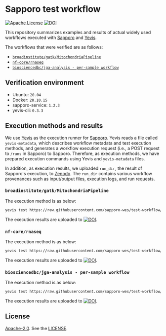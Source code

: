 # Sapporo test workflow

[![Apache License](https://img.shields.io/badge/license-Apache%202.0-orange.svg?style=flat&color=important)](http://www.apache.org/licenses/LICENSE-2.0)
[![DOI](https://zenodo.org/badge/490141598.svg)](https://zenodo.org/badge/latestdoi/490141598)

This repository summarizes examples and results of actual widely used workflows executed with [Sapporo](https://github.com/sapporo-wes/sapporo) and [Yevis](https://github.com/ddbj/yevis-cli).

The workflows that were verified are as follows:

- [`broadinstitute/gatk/MitochondriaPipeline`](https://dockstore.org/workflows/github.com/broadinstitute/gatk/MitochondriaPipeline:master?tab=info)
- [`nf-core/rnaseq`](https://github.com/nf-core/rnaseq)
- [`biosciencedbc/jga-analysis - per-sample workflow`](https://github.com/biosciencedbc/jga-analysis/blob/main/per-sample/Workflows/per-sample.cwl)

## Verification environment

- Ubuntu: `20.04`
- Docker: `20.10.15`
- sapporo-service: `1.2.3`
- yevis-cli: `0.3.3`

## Execution methods and results

We use [Yevis](https://github.com/ddbj/yevis-cli) as the execution runner for [Sapporo](https://github.com/sapporo-wes/sapporo).
Yevis reads a file called `yevis-metadata`, which describes workflow metadata and test execution methods, and generates a workflow execution request (i.e., a POST request to `/runs` in Sapporo) to Sapporo.
Therefore, as execution methods, we have prepared execution commands using Yevis and `yevis-metadata` files.

In addition, as execution results, we uploaded `run_dir`, the result of Sapporo's execution, to [Zenodo](https://zenodo.org/).
The `run_dir` contains various workflow provenances such as input/output files, execution logs, and run requests.

### `broadinstitute/gatk/MitochondriaPipeline`

The execution method is as below:

```bash
yevis test https://raw.githubusercontent.com/sapporo-wes/test-workflow/main/yevis-metadata_gatk-workflows_mitochondria-pipeline.yml
```

The execution results are uploaded to [![DOI](https://zenodo.org/badge/DOI/10.5281/zenodo.6535083.svg)](https://doi.org/10.5281/zenodo.6535083).

### `nf-core/rnaseq`

The execution method is as below:

```bash
yevis test https://raw.githubusercontent.com/sapporo-wes/test-workflow/main/yevis-metadata_nf-core_rnaseq.yml
```

The execution results are uploaded to [![DOI](https://zenodo.org/badge/DOI/10.5281/zenodo.6534202.svg)](https://doi.org/10.5281/zenodo.6534202).

### `biosciencedbc/jga-analysis - per-sample workflow`

The execution method is as below:

```bash
yevis test https://raw.githubusercontent.com/sapporo-wes/test-workflow/main/yevis-metadata_jga-workflow_per-sample.yml
```

The execution results are uploaded to [![DOI](https://zenodo.org/badge/DOI/10.5281/zenodo.6612737.svg)](https://doi.org/10.5281/zenodo.6612737).

## License

[Apache-2.0](https://www.apache.org/licenses/LICENSE-2.0).
See the [LICENSE](https://github.com/sapporo-wes/test-workflow/blob/main/LICENSE).
